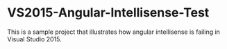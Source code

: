 # VS2015-Angular-Intellisense-Test
This is a sample project that illustrates how angular intellisense is failing in Visual Studio 2015.
